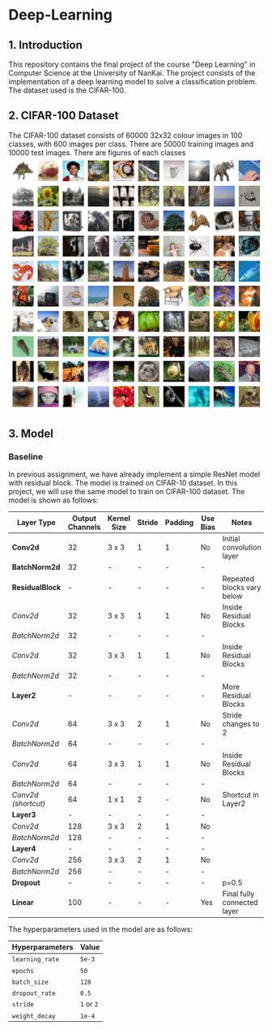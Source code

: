 # Deep-Learning

## 1. Introduction
This repository contains the final project of the course "Deep Learning" in Computer Science at the University of NanKai. The project consists of the implementation of a deep learning model to solve a classification problem. The dataset used is the CIFAR-100.

## 2. CIFAR-100 Dataset
The CIFAR-100 dataset consists of 60000 32x32 colour images in 100 classes, with 600 images per class. There are 50000 training images and 10000 test images. There are figures of each classes ![CIFAR-100 Example](/fig/cifar100_example.png)

## 3. Model

### Baseline

In previous assignment, we have already implement a simple ResNet model with residual block. The model is trained on CIFAR-10 dataset. In this project, we will use the same model to train on CIFAR-100 dataset. The model is shown as follows:

| Layer Type       | Output Channels | Kernel Size | Stride | Padding | Use Bias | Notes                      |
|------------------|-----------------|-------------|--------|---------|----------|----------------------------|
| **Conv2d**       | 32              | 3 x 3       | 1      | 1       | No       | Initial convolution layer  |
| **BatchNorm2d**  | 32              | -           | -      | -       | -        |                            |
| **ResidualBlock**| -               | -           | -      | -       | -        | Repeated blocks vary below |
| *Conv2d*         | 32              | 3 x 3       | 1      | 1       | No       | Inside Residual Blocks     |
| *BatchNorm2d*    | 32              | -           | -      | -       | -        |                            |
| *Conv2d*         | 32              | 3 x 3       | 1      | 1       | No       | Inside Residual Blocks     |
| *BatchNorm2d*    | 32              | -           | -      | -       | -        |                            |
| **Layer2**       | -               | -           | -      | -       | -        | More Residual Blocks       |
| *Conv2d*         | 64              | 3 x 3       | 2      | 1       | No       | Stride changes to 2        |
| *BatchNorm2d*    | 64              | -           | -      | -       | -        |                            |
| *Conv2d*         | 64              | 3 x 3       | 1      | 1       | No       | Inside Residual Blocks     |
| *BatchNorm2d*    | 64              | -           | -      | -       | -        |                            |
| *Conv2d (shortcut)*| 64           | 1 x 1       | 2      | -       | No       | Shortcut in Layer2         |
| **Layer3**       | -               | -           | -      | -       | -        |                            |
| *Conv2d*         | 128             | 3 x 3       | 2      | 1       | No       |                            |
| *BatchNorm2d*    | 128             | -           | -      | -       | -        |                            |
| **Layer4**       | -               | -           | -      | -       | -        |                            |
| *Conv2d*         | 256             | 3 x 3       | 2      | 1       | No       |                            |
| *BatchNorm2d*    | 256             | -           | -      | -       | -        |                            |
| **Dropout**      | -               | -           | -      | -       | -        | p=0.5                      |
| **Linear**       | 100             | -           | -      | -       | Yes      | Final fully connected layer|

The hyperparameters used in the model are as follows:

| Hyperparameters            | Value      | 
|-----------------|---------|
| `learning_rate` | `5e-3`  | 
| `epochs`        | `50`    | 
| `batch_size`    | `128`   | 
| `dropout_rate`  | `0.5`   | 
| `stride`        | `1` or `2` | 
| `weight_decay`  | `1e-4`  | 

